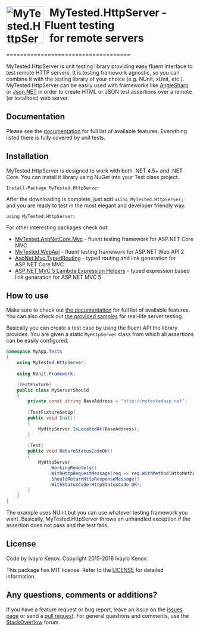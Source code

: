 <h1><img src="https://raw.githubusercontent.com/ivaylokenov/MyTested.HttpServer/master/documentation/logo.png" align="left" alt="MyTested.HttpServer" width="100">&nbsp; MyTested.HttpServer - Fluent testing<br />&nbsp; for remote servers</h1>
====================================

MyTested.HttpServer is unit testing library providing easy fluent interface to test remote HTTP servers. It is testing framework agnostic, so you can combine it with the testing library of your choice (e.g. NUnit, xUnit, etc.). MyTested.HttpServer can be easily used with frameworks like [AngleSharp](https://github.com/AngleSharp/AngleSharp) or [Json.NET](https://github.com/JamesNK/Newtonsoft.Json) in order to create HTML or JSON test assertions over a remote (or localhost) web server.

## Documentation

Please see the [documentation](https://github.com/ivaylokenov/MyTested.HttpServer/tree/master/documentation) for full list of available features. Everything listed there is fully covered by unit tests.

## Installation

MyTested.HttpServer is designed to work with both .NET 4.5+ and .NET Core. You can install it library using NuGet into your Test class project.

    Install-Package MyTested.HttpServer

After the downloading is complete, just add `using MyTested.HttpServer;` and you are ready to test in the most elegant and developer friendly way.
	
    using MyTested.HttpServer;
	
For other interesting packages check out:

 - [MyTested.AspNetCore.Mvc](https://github.com/ivaylokenov/MyTested.AspNetCore.Mvc) - fluent testing framework for ASP.NET Core MVC
 - [MyTested.WebApi](https://github.com/ivaylokenov/MyTested.WebApi) - fluent testing framework for ASP.NET Web API 2
 - [AspNet.Mvc.TypedRouting](https://github.com/ivaylokenov/AspNet.Mvc.TypedRouting) - typed routing and link generation for ASP.NET Core MVC
 - [ASP.NET MVC 5 Lambda Expression Helpers](https://github.com/ivaylokenov/ASP.NET-MVC-Lambda-Expression-Helpers) - typed expression based link generation for ASP.NET MVC 5
	
## How to use

Make sure to check out [the documentation](https://github.com/ivaylokenov/MyTested.HttpServer/tree/master/documentation) for full list of available features.
You can also check out [the provided samples](https://github.com/ivaylokenov/MyTested.HttpServer/tree/master/samples) for real-life server testing.

Basically you can create a test case by using the fluent API the library provides. You are given a static `MyHttpServer` class from which all assertions can be easily configured.

```c#
namespace MyApp.Tests
{
	using MyTested.HttpServer;
	
	using NUnit.Framework;

    [TestFixture]
    public class MyServerShould
    {
		private const string BaseAddress = "http://mytestedasp.net";
	
		[TestFixtureSetUp]
		public void Init()
		{
			MyHttpServer.IsLocatedAt(BaseAddress);
		}
	
        [Test]
        public void ReturnStatusCodeOk()
        {
            MyHttpServer
                .WorkingRemotely()
                .WithHttpRequestMessage(req => req.WithMethod(HttpMethod.Get))
                .ShouldReturnHttpResponseMessage()
                .WithStatusCode(HttpStatusCode.OK);
        }
	}
}
```

The example uses NUnit but you can use whatever testing framework you want.
Basically, MyTested.HttpServer throws an unhandled exception if the assertion does not pass and the test fails.

## License

Code by Ivaylo Kenov. Copyright 2015-2016 Ivaylo Kenov.

This package has MIT license. Refer to the [LICENSE](https://github.com/ivaylokenov/MyTested.HttpServer/blob/master/LICENSE) for detailed information.
 
## Any questions, comments or additions?

If you have a feature request or bug report, leave an issue on the [issues page](https://github.com/ivaylokenov/MyTested.HttpServer/issues) or send a [pull request](https://github.com/ivaylokenov/MyTested.HttpServer/pulls). For general questions and comments, use the [StackOverflow](http://stackoverflow.com/) forum.
